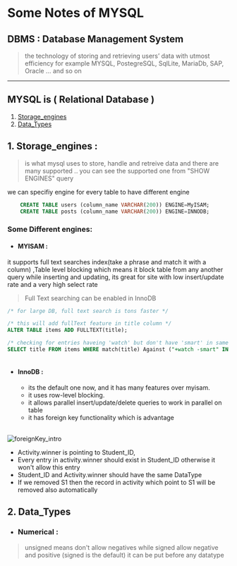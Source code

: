 # Some Notes of MYSQL

## DBMS : Database Management System
> the technology of storing and retrieving users’ data with utmost efficiency for example MYSQL, PostegreSQL, SqlLite, MariaDb, SAP, Oracle ... and so on

---
## MYSQL is ( Relational Database )
1. [Storage_engines](#storage_engines)
1. [Data_Types](#data_type)
## 1. Storage_engines :

> is what mysql uses to store, handle and retreive data and there are many supported .. you can see the supported one from "SHOW ENGINES" query

we can specifiy engine for every table to have different engine

```SQL
    CREATE TABLE users (column_name VARCHAR(200)) ENGINE=MyISAM;
    CREATE TABLE posts (column_name VARCHAR(200)) ENGINE=INNODB;
```

### Some Different engines:
* ####  MYISAM : 
it supports full text searches index(take a phrase and match it with a column) ,Table level blocking which means it block table from any another query while inserting and updating, its great for site with low insert/update rate and a very high select rate 

>Full Text searching can be enabled in InnoDB
```SQL
/* for large DB, full text search is tons faster */

/* this will add fullText feature in title column */
ALTER TABLE items ADD FULLTEXT(title);

/* checking for entries haveing 'watch' but don't have 'smart' in same time */
SELECT title FROM items WHERE match(title) Against ("+watch -smart" IN BOOLEAN MODE);
 
```

* #### InnoDB :
  
    * its the default one now, and it has many features over myisam.
    * it uses row-level blocking.
    * it allows parallel insert/update/delete queries to work in parallel on table
    * it has foreign key functionality which is advantage
  

<br><img src="https://i.ibb.co/GxNTFg7/foreign-Key-intro.png" alt="foreignKey_intro"/>

* Activity.winner is pointing to Student_ID,
* Every entry in activity.winner should exist in Student_ID otherwise it won't allow this entry
* Student_ID and Activity.winner should have the same DataType 
* If we removed S1 then the record in activity which point to S1 will be removed also automatically 


## 2. Data_Types

* ###  Numerical :
> unsigned  means don't allow negatives while signed allow negative and positive (signed is the default) it can be put before any datatype


